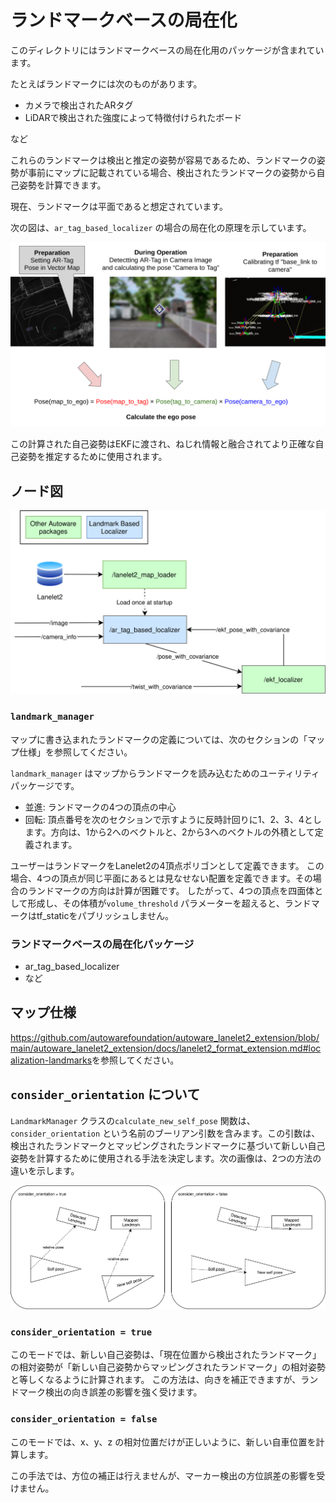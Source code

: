 # ランドマークベースの局在化

このディレクトリにはランドマークベースの局在化用のパッケージが含まれています。

たとえばランドマークには次のものがあります。

- カメラで検出されたARタグ
- LiDARで検出された強度によって特徴付けられたボード

など

これらのランドマークは検出と推定の姿勢が容易であるため、ランドマークの姿勢が事前にマップに記載されている場合、検出されたランドマークの姿勢から自己姿勢を計算できます。

現在、ランドマークは平面であると想定されています。

次の図は、`ar_tag_based_localizer` の場合の局在化の原理を示しています。

![principle](./doc_image/principle.png)

この計算された自己姿勢はEKFに渡され、ねじれ情報と融合されてより正確な自己姿勢を推定するために使用されます。

## ノード図

![node diagram](./doc_image/node_diagram.drawio.svg)

### `landmark_manager`

マップに書き込まれたランドマークの定義については、次のセクションの「マップ仕様」を参照してください。

`landmark_manager` はマップからランドマークを読み込むためのユーティリティパッケージです。

- 並進: ランドマークの4つの頂点の中心
- 回転: 頂点番号を次のセクションで示すように反時計回りに1、2、3、4とします。方向は、1から2へのベクトルと、2から3へのベクトルの外積として定義されます。

ユーザーはランドマークをLanelet2の4頂点ポリゴンとして定義できます。
この場合、4つの頂点が同じ平面にあるとは見なせない配置を定義できます。その場合のランドマークの方向は計算が困難です。
したがって、4つの頂点を四面体として形成し、その体積が`volume_threshold` パラメーターを超えると、ランドマークはtf_staticをパブリッシュしません。

### ランドマークベースの局在化パッケージ

- ar_tag_based_localizer
- など

## マップ仕様

<https://github.com/autowarefoundation/autoware_lanelet2_extension/blob/main/autoware_lanelet2_extension/docs/lanelet2_format_extension.md#localization-landmarks>を参照してください。

## `consider_orientation` について

`LandmarkManager` クラスの`calculate_new_self_pose` 関数は、`consider_orientation` という名前のブーリアン引数を含みます。この引数は、検出されたランドマークとマッピングされたランドマークに基づいて新しい自己姿勢を計算するために使用される手法を決定します。次の画像は、2つの方法の違いを示します。

![consider_orientation_figure](./doc_image/consider_orientation.drawio.svg)

### `consider_orientation = true`

このモードでは、新しい自己姿勢は、「現在位置から検出されたランドマーク」の相対姿勢が「新しい自己姿勢からマッピングされたランドマーク」の相対姿勢と等しくなるように計算されます。
この方法は、向きを補正できますが、ランドマーク検出の向き誤差の影響を強く受けます。

### `consider_orientation = false`

このモードでは、x、y、z の相対位置だけが正しいように、新しい自車位置を計算します。

この手法では、方位の補正は行えませんが、マーカー検出の方位誤差の影響を受けません。

